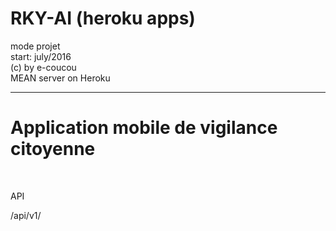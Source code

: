 # RKY-AI (heroku apps) <br>
mode projet<br>
start: july/2016<br>
(c) by e-coucou<br>
MEAN server on Heroku<br><hr>
<h1>Application mobile de vigilance citoyenne</h1>
<br><div>
<p>API</p>
<a>/api/v1/</a></div>
